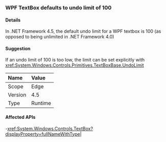 ### WPF TextBox defaults to undo limit of 100

#### Details

In .NET Framework 4.5, the default undo limit for a WPF textbox is 100 (as opposed to being unlimited in .NET Framework 4.0)

#### Suggestion

If an undo limit of 100 is too low, the limit can be set explicitly with <xref:System.Windows.Controls.Primitives.TextBoxBase.UndoLimit>

| Name    | Value       |
|:--------|:------------|
| Scope   |Edge|
|Version|4.5|
|Type|Runtime

#### Affected APIs

-<xref:System.Windows.Controls.TextBox?displayProperty=fullNameWithType></li></ul>|
